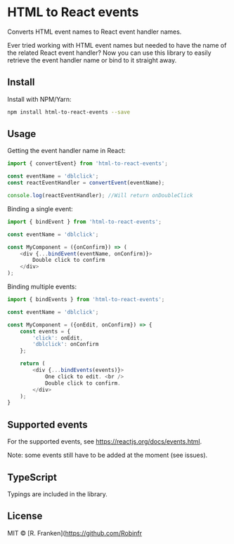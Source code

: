 # HTML to React events
Converts HTML event names to React event handler names.

Ever tried working with HTML event names but needed to have the name of the related React event handler? Now you can use this library to easily retrieve the event handler name or bind to it straight away.

## Install
Install with NPM/Yarn:

```bash
npm install html-to-react-events --save
```

## Usage
Getting the event handler name in React:

```javascript
import { convertEvent} from 'html-to-react-events';

const eventName = 'dblclick';
const reactEventHandler = convertEvent(eventName);

console.log(reactEventHandler); //Will return onDoubleClick
```

Binding a single event:

```javascript
import { bindEvent } from 'html-to-react-events';

const eventName = 'dblclick';

const MyComponent = ({onConfirm}) => (
    <div {...bindEvent(eventName, onConfirm)}>
        Double click to confirm
    </div>
);
```

Binding multiple events:

```javascript
import { bindEvents } from 'html-to-react-events';

const eventName = 'dblclick';

const MyComponent = ({onEdit, onConfirm}) => {
    const events = {
        'click': onEdit,
        'dblclick': onConfirm
    };

    return (
        <div {...bindEvents(events)}>
            One click to edit. <br />
            Double click to confirm.
        </div>
    );
}
```

## Supported events
For the supported events, see https://reactjs.org/docs/events.html.

Note: some events still have to be added at the moment (see issues).

## TypeScript
Typings are included in the library.

## License
MIT © [R. Franken](https://github.com/Robinfr